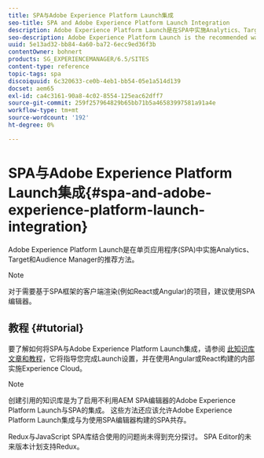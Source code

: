 ```yaml
---
title: SPA与Adobe Experience Platform Launch集成
seo-title: SPA and Adobe Experience Platform Launch Integration
description: Adobe Experience Platform Launch是在SPA中实施Analytics、Target和Audience Manager的推荐方法。
seo-description: Adobe Experience Platform Launch is the recommended way to implement Analytics, Target, and Audience Manager within SPAs.
uuid: 5e13ad32-bb84-4a60-ba72-6ecc9ed36f3b
contentOwner: bohnert
products: SG_EXPERIENCEMANAGER/6.5/SITES
content-type: reference
topic-tags: spa
discoiquuid: 6c320633-ce0b-4eb1-bb54-05e1a514d139
docset: aem65
exl-id: ca4c3161-90a8-4c02-8554-125eac62dff7
source-git-commit: 259f257964829b65bb71b5a46583997581a91a4e
workflow-type: tm+mt
source-wordcount: '192'
ht-degree: 0%

---
```


# SPA与Adobe Experience Platform Launch集成{#spa-and-adobe-experience-platform-launch-integration}

Adobe Experience Platform Launch是在单页应用程序(SPA)中实施Analytics、Target和Audience Manager的推荐方法。

>[!NOTE]
>
>对于需要基于SPA框架的客户端渲染(例如React或Angular)的项目，建议使用SPA编辑器。

## 教程 {#tutorial}

要了解如何将SPA与Adobe Experience Platform Launch集成，请参阅 [此知识库文章和教程](https://helpx.adobe.com/experience-manager/kt/integration/using/launch-reference-architecture-SPA-tutorial-implement.html)，它将指导您完成Launch设置，并在使用Angular或React构建的内部实施Experience Cloud。

>[!NOTE]
>
>创建引用的知识库是为了启用不利用AEM SPA编辑器的Adobe Experience Platform Launch与SPA的集成。 这些方法还应该允许Adobe Experience Platform Launch集成与为使用SPA编辑器构建的SPA共存。
>
>Redux与JavaScript SPA库结合使用的问题尚未得到充分探讨。 SPA Editor的未来版本计划支持Redux。
